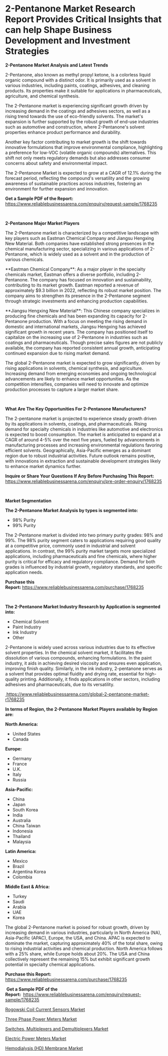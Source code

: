 <p><h1>2-Pentanone Market Research Report Provides Critical Insights that can help Shape Business Development and Investment Strategies</h1></p><p><strong>2-Pentanone Market Analysis and Latest Trends</strong></p>
<p><p>2-Pentanone, also known as methyl propyl ketone, is a colorless liquid organic compound with a distinct odor. It is primarily used as a solvent in various industries, including paints, coatings, adhesives, and cleaning products. Its properties make it suitable for applications in pharmaceuticals, agriculture, and chemical synthesis.</p><p>The 2-Pentanone market is experiencing significant growth driven by increasing demand in the coatings and adhesives sectors, as well as a rising trend towards the use of eco-friendly solvents. The market's expansion is further supported by the robust growth of end-use industries such as automotive and construction, where 2-Pentanone's solvent properties enhance product performance and durability.</p><p>Another key factor contributing to market growth is the shift towards innovative formulations that improve environmental compliance, highlighting a preference for low-VOC (volatile organic compounds) alternatives. This shift not only meets regulatory demands but also addresses consumer concerns about safety and environmental impact.</p><p>The 2-Pentanone Market is expected to grow at a CAGR of 12.1% during the forecast period, reflecting the compound's versatility and the growing awareness of sustainable practices across industries, fostering an environment for further expansion and innovation.</p></p>
<p><strong>Get a Sample PDF of the Report:&nbsp;</strong> <a href="https://www.reliablebusinessarena.com/enquiry/request-sample/1768235?utm_campaign=2217&utm_medium=2&utm_source=Github&utm_content=ia&utm_term=25032025&utm_id=2-pentanone">https://www.reliablebusinessarena.com/enquiry/request-sample/1768235</a></p>
<p>&nbsp;</p>
<p><strong>2-Pentanone Major Market Players</strong></p>
<p><p>The 2-Pentanone market is characterized by a competitive landscape with key players such as Eastman Chemical Company and Jiangsu Hengxing New Material. Both companies have established strong presences in the chemical manufacturing sector, specializing in various applications of 2-Pentanone, which is widely used as a solvent and in the production of various chemicals.</p><p>**Eastman Chemical Company**: As a major player in the specialty chemicals market, Eastman offers a diverse portfolio, including 2-Pentanone. The company has focused on innovation and sustainability, contributing to its market growth. Eastman reported a revenue of approximately $9.3 billion in 2022, reflecting its robust market position. The company aims to strengthen its presence in the 2-Pentanone segment through strategic investments and enhancing production capabilities.</p><p>**Jiangsu Hengxing New Material**: This Chinese company specializes in producing fine chemicals and has been expanding its capacity for 2-Pentanone production. With a focus on meeting the rising demand in domestic and international markets, Jiangsu Hengxing has achieved significant growth in recent years. The company has positioned itself to capitalize on the increasing use of 2-Pentanone in industries such as coatings and pharmaceuticals. Though precise sales figures are not publicly available, the company has reported consistent annual growth, anticipating continued expansion due to rising market demand.</p><p>The global 2-Pentanone market is expected to grow significantly, driven by rising applications in solvents, chemical synthesis, and agriculture. Increasing demand from emerging economies and ongoing technological advancements are likely to enhance market opportunities. As the competition intensifies, companies will need to innovate and optimize production processes to capture a larger market share.</p></p>
<p>&nbsp;</p>
<p><strong>What Are The Key Opportunities For 2-Pentanone Manufacturers?</strong></p>
<p><p>The 2-pentanone market is projected to experience steady growth driven by its applications in solvents, coatings, and pharmaceuticals. Rising demand for specialty chemicals in industries like automotive and electronics is expected to boost consumption. The market is anticipated to expand at a CAGR of around 4-5% over the next five years, fueled by advancements in manufacturing processes and increasing environmental regulations favoring efficient solvents. Geographically, Asia-Pacific emerges as a dominant region due to robust industrial activities. Future outlook remains positive, with innovations in extraction and sustainable development strategies likely to enhance market dynamics further.</p></p>
<p><strong>Inquire or Share Your Questions If Any Before Purchasing This Report:</strong> <a href="https://www.reliablebusinessarena.com/enquiry/pre-order-enquiry/1768235?utm_campaign=2217&utm_medium=2&utm_source=Github&utm_content=ia&utm_term=25032025&utm_id=2-pentanone">https://www.reliablebusinessarena.com/enquiry/pre-order-enquiry/1768235</a></p>
<p>&nbsp;</p>
<p><strong>Market Segmentation</strong></p>
<p><strong>The 2-Pentanone Market Analysis by types is segmented into:</strong></p>
<p><ul><li>98% Purity</li><li>99% Purity</li></ul></p>
<p><p>The 2-Pentanone market is divided into two primary purity grades: 98% and 99%. The 98% purity segment caters to applications requiring good quality at a competitive price, commonly used in industrial and solvent applications. In contrast, the 99% purity market targets more specialized applications, including pharmaceuticals and fine chemicals, where higher purity is critical for efficacy and regulatory compliance. Demand for both grades is influenced by industrial growth, regulatory standards, and specific application needs.</p></p>
<p><strong>Purchase this Report:&nbsp;</strong><a href="https://www.reliablebusinessarena.com/purchase/1768235?utm_campaign=2217&utm_medium=2&utm_source=Github&utm_content=ia&utm_term=25032025&utm_id=2-pentanone">https://www.reliablebusinessarena.com/purchase/1768235</a></p>
<p>&nbsp;</p>
<p><strong>The 2-Pentanone Market Industry Research by Application is segmented into:</strong></p>
<p><ul><li>Chemical Solvent</li><li>Paint Industry</li><li>Ink Industry</li><li>Other</li></ul></p>
<p><p>2-Pentanone is widely used across various industries due to its effective solvent properties. In the chemical solvent market, it facilitates the dissolution of various compounds, enhancing formulations. In the paint industry, it aids in achieving desired viscosity and ensures even application, improving finish quality. Similarly, in the ink industry, 2-pentanone serves as a solvent that provides optimal fluidity and drying rate, essential for high-quality printing. Additionally, it finds applications in other sectors, including adhesives and pharmaceuticals, due to its versatility.</p></p>
<p><a href="https://www.reliablebusinessarena.com/global-2-pentanone-market-r1768235?utm_campaign=2217&utm_medium=2&utm_source=Github&utm_content=ia&utm_term=25032025&utm_id=2-pentanone">&nbsp;https://www.reliablebusinessarena.com/global-2-pentanone-market-r1768235</a></p>
<p><strong>In terms of Region, the 2-Pentanone Market Players available by Region are:</strong></p>
<p>
    <p> <strong> North America: </strong>
        <ul>
            <li>United States</li>
            <li>Canada</li>
        </ul>
        </p> 
    <p> <strong> Europe: </strong>
        <ul>
            <li>Germany</li>
            <li>France</li>
            <li>U.K.</li>
            <li>Italy</li>
            <li>Russia</li>
        </ul>
        </p> 
    <p> <strong> Asia-Pacific: </strong>
        <ul>
            <li>China</li>
            <li>Japan</li>
            <li>South Korea</li>
            <li>India</li>
            <li>Australia</li>
            <li>China Taiwan</li>
            <li>Indonesia</li>
            <li>Thailand</li>
            <li>Malaysia</li>
        </ul>
        </p> 
    <p> <strong> Latin America: </strong>
        <ul>
            <li>Mexico</li>
            <li>Brazil</li>
            <li>Argentina Korea</li>
            <li>Colombia</li>
        </ul>
        </p> 
    <p> <strong> Middle East & Africa: </strong>
        <ul>
            <li>Turkey</li>
            <li>Saudi</li>
            <li>Arabia</li>
            <li>UAE</li>
            <li>Korea</li>
        </ul>
    </p>
    </p>
<p><p>The global 2-Pentanone market is poised for robust growth, driven by increasing demand in various industries, particularly in North America (NA), Asia-Pacific (APAC), Europe, the USA, and China. APAC is expected to dominate the market, capturing approximately 40% of the total share, owing to rising industrial activities and chemical production. North America follows with a 25% share, while Europe holds about 20%. The USA and China collectively represent the remaining 15% but exhibit significant growth potential in specialty chemical applications.</p></p>
<p><strong>Purchase this Report: </strong><a href="https://www.reliablebusinessarena.com/purchase/1768235?utm_campaign=2217&utm_medium=2&utm_source=Github&utm_content=ia&utm_term=25032025&utm_id=2-pentanone">https://www.reliablebusinessarena.com/purchase/1768235</a></p>
<p>&nbsp;<strong>Get a Sample PDF of the Report:&nbsp;&nbsp;</strong><a href="https://www.reliablebusinessarena.com/enquiry/request-sample/1768235?utm_campaign=2217&utm_medium=2&utm_source=Github&utm_content=ia&utm_term=25032025&utm_id=2-pentanone">https://www.reliablebusinessarena.com/enquiry/request-sample/1768235</a></p>
<p><strong></strong></p>
<p><p><a href="https://www.linkedin.com/pulse/comprehensive-examination-rogowski-coil-current-sensors-kgwpe?utm_campaign=2217&utm_medium=2&utm_source=Github&utm_content=ia&utm_term=25032025&utm_id=2-pentanone">Rogowski Coil Current Sensors Market</a></p><p><a href="https://www.linkedin.com/pulse/comprehensive-three-phase-power-meters-market-report-2025-2032-q9yge?utm_campaign=2217&utm_medium=2&utm_source=Github&utm_content=ia&utm_term=25032025&utm_id=2-pentanone">Three Phase Power Meters Market</a></p><p><a href="https://github.com/bauzolesco/Market-Research-Report-List-1/blob/main/switches-multiplexers-and-demultiplexers-market.md?utm_campaign=2217&utm_medium=2&utm_source=Github&utm_content=ia&utm_term=25032025&utm_id=2-pentanone">Switches, Multiplexers and Demultiplexers Market</a></p><p><a href="https://www.linkedin.com/pulse/electric-power-meters-market-analysis-deployment-growth-fpbie?utm_campaign=2217&utm_medium=2&utm_source=Github&utm_content=ia&utm_term=25032025&utm_id=2-pentanone">Electric Power Meters Market</a></p><p><a href="https://github.com/alablisepah/Market-Research-Report-List-1/blob/main/hemodialysis-hd-membrane-market.md?utm_campaign=2217&utm_medium=2&utm_source=Github&utm_content=ia&utm_term=25032025&utm_id=2-pentanone">Hemodialysis (HD) Membrane Market</a></p></p>